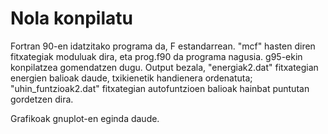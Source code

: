 # Nola konpilatu
Fortran 90-en idatzitako programa da, F estandarrean. "mcf" hasten diren fitxategiak moduluak dira, eta prog.f90 da programa nagusia. g95-ekin konpilatzea gomendatzen dugu.
Output bezala, "energiak2.dat" fitxategian energien balioak daude, txikienetik handienera ordenatuta; "uhin_funtzioak2.dat" fitxategian autofuntzioen balioak hainbat puntutan gordetzen dira.

Grafikoak gnuplot-en eginda daude.
